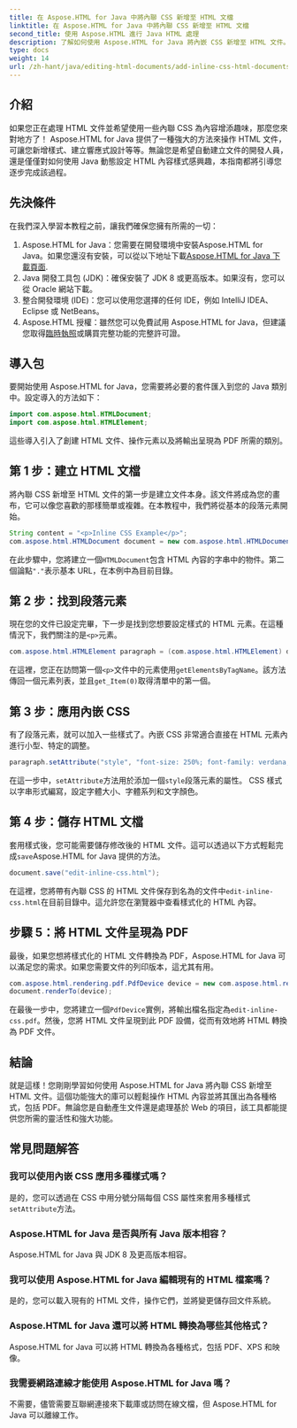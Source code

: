 ```yaml
---
title: 在 Aspose.HTML for Java 中將內聯 CSS 新增至 HTML 文檔
linktitle: 在 Aspose.HTML for Java 中將內聯 CSS 新增至 HTML 文檔
second_title: 使用 Aspose.HTML 進行 Java HTML 處理
description: 了解如何使用 Aspose.HTML for Java 將內嵌 CSS 新增至 HTML 文件。本逐步指南可協助您輕鬆設定 HTML 樣式並將其轉換為 PDF。
type: docs
weight: 14
url: /zh-hant/java/editing-html-documents/add-inline-css-html-documents/
---
```

## 介紹
如果您正在處理 HTML 文件並希望使用一些內聯 CSS 為內容增添趣味，那麼您來對地方了！ Aspose.HTML for Java 提供了一種強大的方法來操作 HTML 文件，可讓您新增樣式、建立響應式設計等等。無論您是希望自動建立文件的開發人員，還是僅僅對如何使用 Java 動態設定 HTML 內容樣式感興趣，本指南都將引導您逐步完成該過程。
## 先決條件
在我們深入學習本教程之前，讓我們確保您擁有所需的一切：
1.  Aspose.HTML for Java：您需要在開發環境中安裝Aspose.HTML for Java。如果您還沒有安裝，可以從以下地址下載[Aspose.HTML for Java 下載頁面](https://releases.aspose.com/html/java/).
2. Java 開發工具包 (JDK)：確保安裝了 JDK 8 或更高版本。如果沒有，您可以從 Oracle 網站下載。
3. 整合開發環境 (IDE)：您可以使用您選擇的任何 IDE，例如 IntelliJ IDEA、Eclipse 或 NetBeans。
4.  Aspose.HTML 授權：雖然您可以免費試用 Aspose.HTML for Java，但建議您取得[臨時執照](https://purchase.aspose.com/temporary-license/)或購買完整功能的完整許可證。

## 導入包
要開始使用 Aspose.HTML for Java，您需要將必要的套件匯入到您的 Java 類別中。設定導入的方法如下：
```java
import com.aspose.html.HTMLDocument;
import com.aspose.html.HTMLElement;
```
這些導入引入了創建 HTML 文件、操作元素以及將輸出呈現為 PDF 所需的類別。
## 第 1 步：建立 HTML 文檔
將內聯 CSS 新增至 HTML 文件的第一步是建立文件本身。該文件將成為您的畫布，它可以像您喜歡的那樣簡單或複雜。在本教程中，我們將從基本的段落元素開始。
```java
String content = "<p>Inline CSS Example</p>";
com.aspose.html.HTMLDocument document = new com.aspose.html.HTMLDocument(content, ".");
```
在此步驟中，您將建立一個`HTMLDocument`包含 HTML 內容的字串中的物件。第二個論點`"."`表示基本 URL，在本例中為目前目錄。
## 第 2 步：找到段落元素
現在您的文件已設定完畢，下一步是找到您想要設定樣式的 HTML 元素。在這種情況下，我們關注的是`<p>`元素。
```java
com.aspose.html.HTMLElement paragraph = (com.aspose.html.HTMLElement) document.getElementsByTagName("p").get_Item(0);
```
在這裡，您正在訪問第一個`<p>`文件中的元素使用`getElementsByTagName`。該方法傳回一個元素列表，並且`get_Item(0)`取得清單中的第一個。
## 第 3 步：應用內嵌 CSS
有了段落元素，就可以加入一些樣式了。內嵌 CSS 非常適合直接在 HTML 元素內進行小型、特定的調整。
```java
paragraph.setAttribute("style", "font-size: 250%; font-family: verdana; color: #cd66aa");
```
在這一步中，`setAttribute`方法用於添加一個`style`段落元素的屬性。 CSS 樣式以字串形式編寫，設定字體大小、字體系列和文字顏色。
## 第 4 步：儲存 HTML 文檔
套用樣式後，您可能需要儲存修改後的 HTML 文件。這可以透過以下方式輕鬆完成`save`Aspose.HTML for Java 提供的方法。
```java
document.save("edit-inline-css.html");
```
在這裡，您將帶有內聯 CSS 的 HTML 文件保存到名為的文件中`edit-inline-css.html`在目前目錄中。這允許您在瀏覽器中查看樣式化的 HTML 內容。
## 步驟 5：將 HTML 文件呈現為 PDF
最後，如果您想將樣式化的 HTML 文件轉換為 PDF，Aspose.HTML for Java 可以滿足您的需求。如果您需要文件的列印版本，這尤其有用。
```java
com.aspose.html.rendering.pdf.PdfDevice device = new com.aspose.html.rendering.pdf.PdfDevice("edit-inline-css.pdf");
document.renderTo(device);
```
在最後一步中，您將建立一個`PdfDevice`實例，將輸出檔名指定為`edit-inline-css.pdf`。然後，您將 HTML 文件呈現到此 PDF 設備，從而有效地將 HTML 轉換為 PDF 文件。

## 結論
就是這樣！您剛剛學習如何使用 Aspose.HTML for Java 將內聯 CSS 新增至 HTML 文件。這個功能強大的庫可以輕鬆操作 HTML 內容並將其匯出為各種格式，包括 PDF。無論您是自動產生文件還是處理基於 Web 的項目，該工具都能提供您所需的靈活性和強大功能。
## 常見問題解答
### 我可以使用內嵌 CSS 應用多種樣式嗎？
是的，您可以透過在 CSS 中用分號分隔每個 CSS 屬性來套用多種樣式`setAttribute`方法。
### Aspose.HTML for Java 是否與所有 Java 版本相容？
Aspose.HTML for Java 與 JDK 8 及更高版本相容。
### 我可以使用 Aspose.HTML for Java 編輯現有的 HTML 檔案嗎？
是的，您可以載入現有的 HTML 文件，操作它們，並將變更儲存回文件系統。
### Aspose.HTML for Java 還可以將 HTML 轉換為哪些其他格式？
Aspose.HTML for Java 可以將 HTML 轉換為各種格式，包括 PDF、XPS 和映像。
### 我需要網路連線才能使用 Aspose.HTML for Java 嗎？
不需要，儘管需要互聯網連接來下載庫或訪問在線文檔，但 Aspose.HTML for Java 可以離線工作。